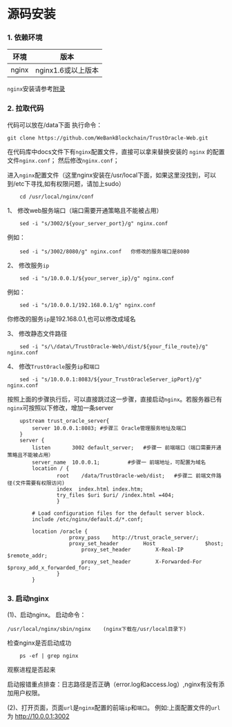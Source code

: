 # 源码安装

### 1. 依赖环境

| 环境  | 版本               |
| ----- | ------------------ |
| nginx | nginx1.6或以上版本 |

`nginx`安装请参考[附录](../../TrustOracle-Service/appendix.md#install_nginx)

### 2. 拉取代码

代码可以放在/data下面
执行命令：

    git clone https://github.com/WeBankBlockchain/TrustOracle-Web.git

在代码库中docs文件下有`nginx`配置文件，直接可以拿来替换安装的 `nginx` 的配置文件`nginx.conf`；
然后修改`nginx.conf`；

进入`nginx`配置文件（这里nginx安装在/usr/local下面，如果这里没找到，可以到/etc下寻找,如有权限问题，请加上sudo）

```
    cd /usr/local/nginx/conf
```

1、 修改web服务端口（端口需要开通策略且不能被占用）

```
    sed -i "s/3002/${your_server_port}/g" nginx.conf
```

例如：

```
    sed -i "s/3002/8080/g" nginx.conf   你修改的服务端口是8080
```

2、 修改服务`ip`

```
    sed -i "s/10.0.0.1/${your_server_ip}/g" nginx.conf
```

例如： 

```
    sed -i "s/10.0.0.1/192.168.0.1/g" nginx.conf
```

你修改的服务`ip`是192.168.0.1,也可以修改成域名

3、 修改静态文件路径

```
    sed -i "s/\/data\/TrustOracle-Web\/dist/${your_file_route}/g" nginx.conf
```

4、 修改`TrustOracle`服务`ip`和`端口`

```
    sed -i "s/10.0.0.1:8083/${your_TrustOracleServer_ipPort}/g" nginx.conf
````

按照上面的步骤执行后，可以直接跳过这一步骤，直接启动`nginx`。若服务器已有`nginx`可按照以下修改，增加一条server

```Nginx
    upstream trust_oracle_server{
        server 10.0.0.1:8083; #步骤三 Oracle管理服务地址及端口
    }
    server {
        listen       3002 default_server;   #步骤一 前端端口（端口需要开通策略且不能被占用）
        server_name  10.0.0.1;         #步骤一 前端地址，可配置为域名
        location / {
                root    /data/TrustOracle-web/dist;   #步骤二 前端文件路径(文件需要有权限访问)
                index  index.html index.htm;
                try_files $uri $uri/ /index.html =404;
                }

        # Load configuration files for the default server block.
        include /etc/nginx/default.d/*.conf;

        location /oracle {
                    proxy_pass    http://trust_oracle_server/;    		
                    proxy_set_header		Host				$host;
                        proxy_set_header		X-Real-IP			$remote_addr;
                        proxy_set_header		X-Forwarded-For		$proxy_add_x_forwarded_for;
                }
        }
```

### 3. 启动nginx

(1)、启动nginx。
启动命令：

	/usr/local/nginx/sbin/nginx    (nginx下载在/usr/local目录下)

检查nginx是否启动成功

```
    ps -ef | grep nginx
```

观察进程是否起来

启动报错重点排查：日志路径是否正确（error.log和access.log）,nginx有没有添加用户权限。

(2)、打开页面，页面`url`是`nginx`配置的前端`ip`和`端口`。
例如:上面配置文件的`url`为   http://10.0.0.1:3002